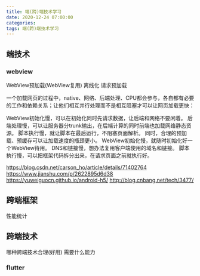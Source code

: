 ```yaml
---
title: 端(跨)端技术学习
date: 2020-12-24 07:00:00
categories: 
tags: 端(跨)端技术学习
---
```


## 端技术

### webview
WebView预加载(WebView复用)
离线化
请求预加载


一个加载网页的过程中，native、网络、后端处理、CPU都会参与，各自都有必要的工作和依赖关系；让他们相互并行处理而不是相互阻塞才可以让网页加载更快：

WebView初始化慢，可以在初始化同时先请求数据，让后端和网络不要闲着。
后端处理慢，可以让服务器分trunk输出，在后端计算的同时前端也加载网络静态资源。
脚本执行慢，就让脚本在最后运行，不阻塞页面解析。
同时，合理的预加载、预缓存可以让加载速度的瓶颈更小。
WebView初始化慢，就随时初始化好一个WebView待用。
DNS和链接慢，想办法复用客户端使用的域名和链接。
脚本执行慢，可以把框架代码拆分出来，在请求页面之前就执行好。


https://blog.csdn.net/carson_ho/article/details/71402764
https://www.jianshu.com/p/2622895d6d38
https://yuweiguocn.github.io/android-h5/
http://blog.cnbang.net/tech/3477/

## 跨端框架
性能统计

## 跨端技术
哪种跨端技术合理(好用) 需要什么能力
### flutter











